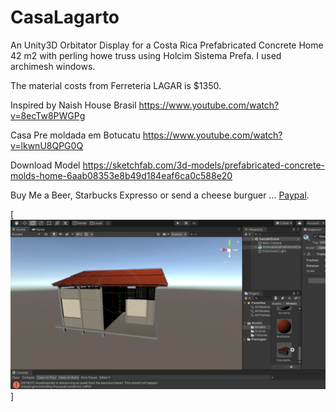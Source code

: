 # CasaLagarto

An Unity3D Orbitator Display for a Costa Rica Prefabricated Concrete Home 42 m2
with perling howe truss using Holcim Sistema Prefa. I used archimesh windows.

The material costs from Ferreteria LAGAR is $1350.

Inspired by Naish House Brasil https://www.youtube.com/watch?v=8ecTw8PWGPg

Casa Pre moldada em Botucatu https://www.youtube.com/watch?v=lkwnU8QPG0Q

Download Model https://sketchfab.com/3d-models/prefabricated-concrete-molds-home-6aab08353e8b49d184eaf6ca0c588e20

Buy Me a Beer, Starbucks Expresso or send a cheese burguer ... [Paypal](https://www.paypal.me/gospelOfLuke/25).

[![acuchillados en pleitos de embargos ... ](https://raw.githubusercontent.com/rgarro/CasaLagarto/main/foto.png)]

